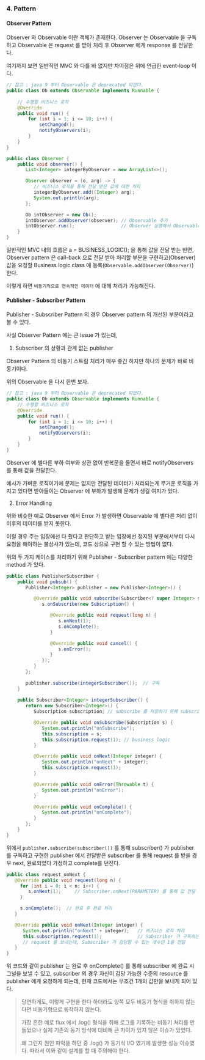 ### 4. Pattern

#### Observer Pattern

Observer 와 Observable 이란 객체가 존재한다. Observer 는 Observable 을 구독하고 Observable 은 request 를 받아 처리 후
Observer 에게 response 를 전달한다.

여기까지 보면 일반적인 MVC 와 다를 바 없지만 차이점은 위에 언급한 event-loop 이다.

```java
// 참고 : java 9 부터 Observable 은 deprecated 되었다.
public class Ob extends Observable implements Runnable {
	
	// 수행할 비즈니스 로직
	@Override
	public void run() {
		for (int i = 1; i <= 10; i++) {
			setChanged();
			notifyObservers(i);
		}
	}
}

public class Observer {
	public void observer() {
       List<Integer> integerByObserver = new ArrayList<>();

       Observer observer = (o, arg) -> {
       	  // 비즈니스 로직을 통해 전달 받은 값에 대한 처리
          integerByObserver.add((Integer) arg);
          System.out.println(arg);
       };

       Ob intObserver = new Ob();
       intObserver.addObserver(observer); // Observable 추가
       intObserver.run();                 // Observer 실행해서 Observable 에서 처리하게 run
    }
}
```

일반적인 MVC 내의 흐름은 a = BUSINESS_LOGIC(); 을 통해 값을 전달 받는 반면, Observer pattern 은
call-back 으로 전달 받아 처리할 부분을 구현하고(Observer) 값을 요청할 Business logic class 에 등록(`Observable.addObserver(Observer)`)한다.

이렇게 하면 `비동기적으로 연속적인 데이터` 에 대헤 처리가 가능해진다.

#### Publisher - Subscriber Pattern

Publisher - Subscriber Pattern 의 경우 Observer pattern 의 개선된 부분이라고 볼 수 있다.

사실 Observer Pattern 에는 큰 issue 가 있는데,

1. Subscriber 의 상황과 관계 없는 publisher

Observer Pattern 의 비동기 스트림 처리가 매우 좋긴 하지만 하나의 문제가 바로 비동기이다.

위의 Observable 을 다시 한번 보자.

```java
// 참고 : java 9 부터 Observable 은 deprecated 되었다.
public class Ob extends Observable implements Runnable {
	// 수행할 비즈니스 로직
	@Override
	public void run() {
		for (int i = 1; i <= 10; i++) {
			setChanged();
			notifyObservers(i);
		}
	}
}
```

Observer 에 별다른 부하 여부와 상관 없이 반복문을 돌면서 바로 notifyObservers 를 통해 값을 전달한다.

예시가 가벼운 로직이기에 문제는 없지만 전달된 데이터가 처리되는게 무거운 로직을 가지고 있다면 받아들이는 Observer 에 부하가 발생해 문제가 생길 여지가 있다.

2. Error Handling

위와 비슷한 예로 Observer 에서 Error 가 발생하면 Observable 에 별다른 처리 없이 이후의 데이터를 받지 못한다.

이럴 경우 주는 입장에선 다 줬다고 판단하고 받는 입장에선 정지된 부분에서부터 다시 요청을 해야하는 불상사가 있는데, 코드 상으로 구현 할 수 있는 방법이 없다.

위의 두 가지 케이스를 처리하기 위해 Publisher - Subscriber pattern 에는 다양한 method 가 있다.

```java
public class PublisherSubscriber {
	public void pubsub() {
       Publisher<Integer> publisher = new Publisher<Integer>() {

          @Override public void subscribe(Subscriber<? super Integer> s) {
             s.onSubscribe(new Subscription() {

                @Override public void request(long n) {
                   s.onNext(1);
                   s.onComplete();
                }

                @Override public void cancel() {
                   s.onError();
                }
             });
          }
       };
       
       publisher.subscribe(integerSubscriber());  // 구독
    }
    
    public Subscriber<Integer> integerSubscriber() {
       return new Subscriber<Integer>() {
          Subscription subscription; // subscribe 를 저장하기 위해 subscription 수정

          @Override public void onSubscribe(Subscription s) {
             System.out.println("onSubscribe");
             this.subscription = s;
             this.subscription.request(1); // business logic
          }

          @Override public void onNext(Integer integer) {
             System.out.println("onNext" + integer);
             this.subscription.request(1);
          }

          @Override public void onError(Throwable t) {
             System.out.println("onError");
          }

          @Override public void onComplete() {
             System.out.println("onComplete");
          }
       };
    }
}
```

위에서 `publisher.subscribe(subscriber())` 를 통해 subscriber() 가 publisher 를 구독하고
구현한 publisher 에서 전달받은 subscriber 를 통해 request 를 받을 경우 next, 완료되었다 가정하고 complete를 던진다.

```java
public class request_onNext {
   @Override public void request(long n) {
     for (int i = 0; i < n; i++) {
        s.onNext(1);     // Subscriber.onNext(PARAMETER) 를 통해 값 전달 
     }

     s.onComplete();  // 완료 후 완료 처리
   }

   @Override public void onNext(Integer integer) {
      System.out.println("onNext" + integer);   // 비즈니스 로직 처리
      this.subscription.request(1);             // Subscriber 가 구독하는 subscription (즉, publisher) 에
      // request 를 보내는데, Subscriber 가 감당할 수 있는 개수인 1을 전달
   }
}
```

위 코드와 같이 publisher 는 완료 후 onComplete() 를 통해 subscriber 에 완료 시그널을 보낼 수 있고, subscriber 의 경우 자신이 감당 가능한 수준의
resource 를 publisher 에게 요청하게 되는데, 현재 코드에서는 무조건 1개의 값만을 보내게 되어 있다.

> 당연하게도, 이렇게 구현을 한다 하더라도 양쪽 모두 비동기 형식을 취하지 않는다면 비동기형으로 동작하지 않는다.
>
> 가장 흔한 예로 flux 에서 .log() 형식을 취해 로그를 기록하는 비동기 처리를 만들었으나 실제 기존의 동기 방식에 대비해 큰 차이가 있지 않은 이슈가 있었다.
>
> 왜 그런지 원인 파악을 하던 중 .log() 가 동기식 I/O 였기에 발생한 성능 이슈였다.
> 따라서 이와 같이 설계를 할 때 주의해야 한다. 
